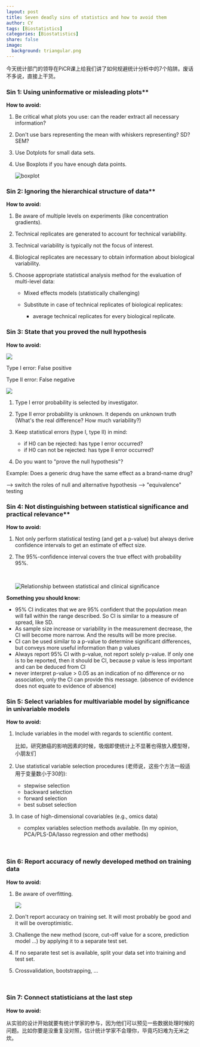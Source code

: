 ```yaml
---
layout: post
title: Seven deadly sins of statistics and how to avoid them
author: CY
tags: [Biostatistics]
categories: [Biostatistics]
share: false
image:
  background: triangular.png 
---
```




今天统计部门的领导在PiCR课上给我们讲了如何规避统计分析中的7个陷阱。废话不多说，直接上干货。



### Sin 1: Using uninformative or misleading plots**

**How to avoid:**

1. Be critical what plots you use: can the reader extract all necessary information?        

2. Don't use bars representing the mean with whiskers representing? SD? SEM?    

3. Use Dotplots for small data sets.          

4. Use Boxplots if you have enough data points.             

   ![boxplot](http://www.whatissixsigma.net/wp-content/uploads/2015/07/Box-Plot-Diagram-to-identify-Outliers-figure-1.png)




### Sin 2: Ignoring the hierarchical structure of data**

**How to avoid:**

1. Be aware of multiple levels on experiments (like concentration gradients).

2. Technical replicates are generated to account for technical variability.

3. Technical variability is typically not the focus of interest.

4. Biological replicates are necessary to obtain information about biological variability.

5. Choose appropriate statistical analysis method for the evaluation of multi-level data:

   - Mixed effects models (statistically challenging)


    - Substitute in case of technical replicates of biological replicates:
       - average technical replicates for every biological replicate.

   

### **Sin 3: State that you proved the null hypothesis**

**How to avoid:**



![](http://ezquants.weebly.com/uploads/1/3/4/4/13445934/7279661.jpg?401)

Type I error: False positive

Type II error: False negative



![](https://i.stack.imgur.com/x1GQ1.png)

1. Type I error probability is selected by investigator.

2. Type II error probability is unknown. It depends on unknown truth (What's the real difference? How much variability?)

3. Keep  statistical errors (type I, type II) in mind:

    - if H0 can be rejected: has type I error occurred?
    - if H0 can not be rejected: has type II error occurred?

4.  Do you want to "prove the null hypothesis"?

   Example: Does a generic drug have the same effect as a brand-name drug?

   --> switch the roles of null and alternative hypothesis --> "equivalence" testing 




### Sin 4: Not distinguishing between statistical significance and practical relevance**

**How to avoid:**

1. Not only perform statistical testing (and get a p-value) but always derive confidence intervals to get an estimate of effect size.

2. The 95%-confidence interval covers the true effect with probability 95%.

   ​

   ![Relationship between statistical and clinical significance](http://www.icse.xyz/msor/ssim/EHTandCS_clip_image002.jpg)




**Something you should know:**

 - 95% CI indicates that we are 95% confident that the population mean will fall within the range described. So CI is similar to a measure of spread, like SD.
 - As sample size increase or variability in the measurement decrease, the CI will become more narrow. And the results will be more precise. 
 - CI can be used similar to a p-value to determine significant differences, but conveys more useful information than p values
 - Always report 95% CI with p-value, not report solely p-value. If only one is to be reported, then it should be CI, because p value is less important and can be deduced from CI
 - never interpret p-value > 0.05 as an indication of no difference or no association, only the CI can provide this message. (absence of evidence does not equate to evidence of absence)




### Sin 5: Select variables for multivariable model by significance in univariable models 

**How to avoid:**

1. Include variables in the model with regards to scientific content.

   比如，研究肺癌的影响因素的时候，吸烟即使统计上不显著也得放入模型呀，小朋友们

2. Use statistical variable selection procedures (老师说，这些个方法一般适用于变量数小于30的):

    - stepwise selection
    - backward selection
    - forward selection
    - best subset selection

3. In case of high-dimensional covariables (e.g., omics data)

   - complex variables selection methods available. (In my opinion, PCA/PLS-DA/lasso regression and other methods)

   ​


### Sin 6: Report accuracy of newly developed method on training data

**How to avoid:**

1. Be aware of overfitting.

   ![](https://vitalflux.com/wp-content/uploads/2015/02/fittings.jpg)

2. Don't report accuracy on training set. It will most probably be good and it will be overoptimistic.

3. Challenge the new method (score, cut-off value for a score, prediction model ...) by applying it to a separate test set.

4. If no separate test set is available, split your data set into training and test set.

5. Crossvalidation, bootstrapping, ...

   ​



### **Sin 7: Connect statisticians at the last step**

**How to avoid:**

从实验的设计开始就要有统计学家的参与，因为他们可以预见一些数据处理时候的问题。比如你要是没重复没对照，估计统计学家不会理你，毕竟巧妇难为无米之炊。